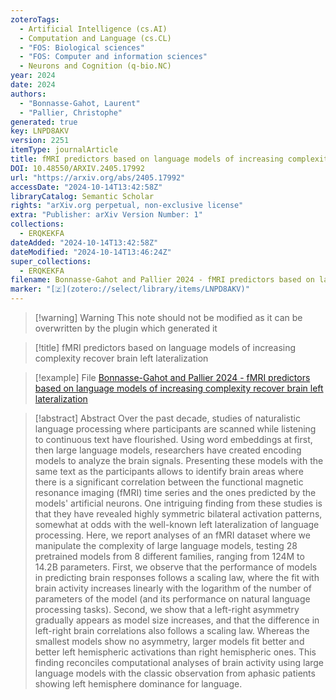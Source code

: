 ```yaml
---
zoteroTags:
  - Artificial Intelligence (cs.AI)
  - Computation and Language (cs.CL)
  - "FOS: Biological sciences"
  - "FOS: Computer and information sciences"
  - Neurons and Cognition (q-bio.NC)
year: 2024
date: 2024
authors:
  - "Bonnasse-Gahot, Laurent"
  - "Pallier, Christophe"
generated: true
key: LNPD8AKV
version: 2251
itemType: journalArticle
title: fMRI predictors based on language models of increasing complexity recover brain left lateralization
DOI: 10.48550/ARXIV.2405.17992
url: "https://arxiv.org/abs/2405.17992"
accessDate: "2024-10-14T13:42:58Z"
libraryCatalog: Semantic Scholar
rights: "arXiv.org perpetual, non-exclusive license"
extra: "Publisher: arXiv Version Number: 1"
collections:
  - ERQKEKFA
dateAdded: "2024-10-14T13:42:58Z"
dateModified: "2024-10-14T13:46:24Z"
super_collections:
  - ERQKEKFA
filename: Bonnasse-Gahot and Pallier 2024 - fMRI predictors based on language models of increasing complexity recover brain left lateralization
marker: "[🇿](zotero://select/library/items/LNPD8AKV)"
---
```


>[!warning] Warning
> This note should not be modified as it can be overwritten by the plugin which generated it

> [!title] fMRI predictors based on language models of increasing complexity recover brain left lateralization

> [!example] File
> [Bonnasse-Gahot and Pallier 2024 - fMRI predictors based on language models of increasing complexity recover brain left lateralization](Bonnasse-Gahot%20and%20Pallier%202024%20-%20fMRI%20predictors%20based%20on%20language%20models%20of%20increasing%20complexity%20recover%20brain%20left%20lateralization.pdf)

> [!abstract] Abstract
> Over the past decade, studies of naturalistic language processing where participants are scanned while listening to continuous text have flourished. Using word embeddings at first, then large language models, researchers have created encoding models to analyze the brain signals. Presenting these models with the same text as the participants allows to identify brain areas where there is a significant correlation between the functional magnetic resonance imaging (fMRI) time series and the ones predicted by the models' artificial neurons. One intriguing finding from these studies is that they have revealed highly symmetric bilateral activation patterns, somewhat at odds with the well-known left lateralization of language processing. Here, we report analyses of an fMRI dataset where we manipulate the complexity of large language models, testing 28 pretrained models from 8 different families, ranging from 124M to 14.2B parameters. First, we observe that the performance of models in predicting brain responses follows a scaling law, where the fit with brain activity increases linearly with the logarithm of the number of parameters of the model (and its performance on natural language processing tasks). Second, we show that a left-right asymmetry gradually appears as model size increases, and that the difference in left-right brain correlations also follows a scaling law. Whereas the smallest models show no asymmetry, larger models fit better and better left hemispheric activations than right hemispheric ones. This finding reconciles computational analyses of brain activity using large language models with the classic observation from aphasic patients showing left hemisphere dominance for language.

